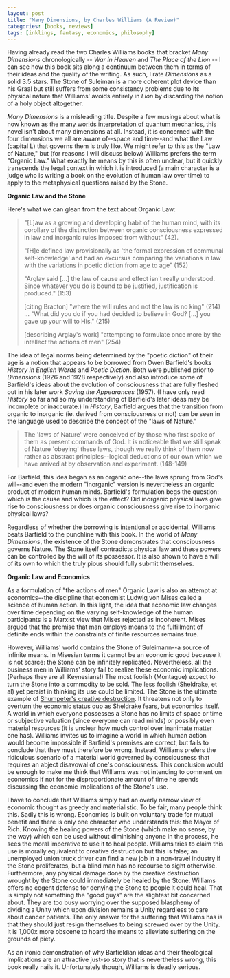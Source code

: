 ```yaml
---
layout: post
title: "Many Dimensions, by Charles Williams (A Review)"
categories: [books, reviews]
tags: [inklings, fantasy, economics, philosophy]
---
```

Having already read the two Charles Williams books that bracket _Many Dimensions_ chronologically -- _War in Heaven_ and _The Place of the Lion_ -- I can see how this book sits along a continuum between them in terms of their ideas and the quality of the writing. As such, I rate _Dimensions_ as a solid 3.5 stars. The Stone of Suleiman is a more coherent plot device than his Graal but still suffers from some consistency problems due to its physical nature that Williams' avoids entirely in _Lion_ by discarding the notion of a holy object altogether.

_Many Dimensions_ is a misleading title. Despite a few musings about what is now known as the [many worlds interpretation of quantum mechanics](http://en.wikipedia.org/wiki/Many-worlds_interpretation), this novel isn't about many dimensions at all. Instead, it is concerned with the four dimensions we all are aware of--space and time--and what the Law (capital L) that governs them is truly like. We might refer to this as the "Law of Nature," but (for reasons I will discuss below) Williams prefers the term "Organic Law." What exactly he means by this is often unclear, but it quickly transcends the legal context in which it is introduced (a main character is a judge who is writing a book on the evolution of human law over time) to apply to the metaphysical questions raised by the Stone.

**Organic Law and the Stone**

Here's what we can glean from the text about Organic Law:

> "[L]aw as a growing and developing habit of the human mind, with its corollary of the distinction between organic consciousness expressed in law and inorganic rules imposed from without" (42).
> 
> "[H]e defined law provisionally as 'the formal expression of communal self-knowledge' and had an excursus comparing the variations in law with the variations in poetic diction from age to age" (152)
> 
> "Arglay said [...] the law of cause and effect isn't really understood. Since whatever you do is bound to be justified, justification is produced." (153)
> 
> [citing Bracton] "where the will rules and not the law is no king" (214) ... "What did you do if you had decided to believe in God? [...] you gave up your will to His." (215)
> 
> [describing Arglay's work] "attempting to formulate once more by the intellect the actions of men" (254)

The idea of legal norms being determined by the "poetic diction" of their age is a notion that appears to be borrowed from Owen Barfield's books _History in English Words_ and _Poetic Diction_. Both were published prior to _Dimensions_ (1926 and 1928 respectively) and also introduce some of Barfield's ideas about the evolution of consciousness that are fully fleshed out in his later work _Saving the Appearances_ (1957). (I have only read _History_ so far and so my understanding of Barfield's later ideas may be incomplete or inaccurate.) In _History_, Barfield argues that the transition from organic to inorganic (ie. derived from consciousness or not) can be seen in the language used to describe the concept of the "laws of Nature."

> The 'laws of Nature' were conceived of by those who first spoke of them as present commands of God. It is noticeable that we still speak of Nature 'obeying' these laws, though we really think of them now rather as abstract principles--logical deductions of our own which we have arrived at by observation and experiment. (148-149)

For Barfield, this idea began as an organic one--the laws sprung from God's will--and even the modern "inorganic" version is nevertheless an organic product of modern human minds. Barfield's formulation begs the question: which is the cause and which is the effect? Did inorganic physical laws give rise to consciousness or does organic consciousness give rise to inorganic physical laws?

Regardless of whether the borrowing is intentional or accidental, Williams beats Barfield to the punchline with this book. In the world of _Many Dimensions_, the existence of the Stone demonstrates that consciousness governs Nature. The Stone itself contradicts physical law and these powers can be controlled by the will of its possessor. It is also shown to have a will of its own to which the truly pious should fully submit themselves.

**Organic Law and Economics**

As a formulation of "the actions of men" Organic Law is also an attempt at economics--the discipline that economist Ludwig von Mises called a science of human action. In this light, the idea that economic law changes over time depending on the varying self-knowledge of the human participants is a Marxist view that Mises rejected as incoherent. Mises argued that the premise that man employs means to the fulfillment of definite ends within the constraints of finite resources remains true.

However, Williams' world contains the Stone of Suleimann--a source of infinite means. In Misesian terms it cannot be an economic good because it is not scarce: the Stone can be infinitely replicated. Nevertheless, all the business men in Williams' story fail to realize these economic implications. (Perhaps they are all Keynesians!) The most foolish (Montague) expect to turn the Stone into a commodity to be sold. The less foolish (Sheldrake, et al) yet persist in thinking its use could be limited. The Stone is the ultimate example of [Shumpeter's creative destruction](http://en.wikipedia.org/wiki/Creative_destruction). It threatens not only to overturn the economic status quo as Sheldrake fears, but economics itself. A world in which everyone possesses a Stone has no limits of space or time or subjective valuation (since everyone can read minds) or possibly even material resources (it is unclear how much control over inanimate matter one has). Williams invites us to imagine a world in which human action would become impossible if Barfield's premises are correct, but fails to conclude that they must therefore be wrong. Instead, Williams prefers the ridiculous scenario of a material world governed by consciousness that requires an abject disavowal of one's consciousness. This conclusion would be enough to make me think that Williams was not intending to comment on economics if not for the disproportionate amount of time he spends discussing the economic implications of the Stone's use.

I have to conclude that Williams simply had an overly narrow view of economic thought as greedy and materialistic. To be fair, many people think this. Sadly this is wrong. Economics is built on voluntary trade for mutual benefit and there is only one character who understands this: the Mayor of Rich. Knowing the healing powers of the Stone (which make no sense, by the way) which can be used without diminishing anyone in the process, he sees the moral imperative to use it to heal people. Williams tries to claim this use is morally equivalent to creative destruction but this is false; an unemployed union truck driver can find a new job in a non-travel industry if the Stone proliferates, but a blind man has no recourse to sight otherwise. Furthermore, any physical damage done by the creative destruction wrought by the Stone could immediately be healed by the Stone. Williams offers no cogent defense for denying the Stone to people it could heal. That is simply not something the "good guys" are the slightest bit concerned about. They are too busy worrying over the supposed blasphemy of dividing a Unity which upon division remains a Unity regardless to care about cancer patients. The only answer for the suffering that Williams has is that they should just resign themselves to being screwed over by the Unity. It is 1,000x more obscene to hoard the means to alleviate suffering on the grounds of piety.

As an ironic demonstration of why Barfieldian ideas and their theological implications are an attractive just-so story that is nevertheless wrong, this book really nails it. Unfortunately though, Williams is deadly serious.
